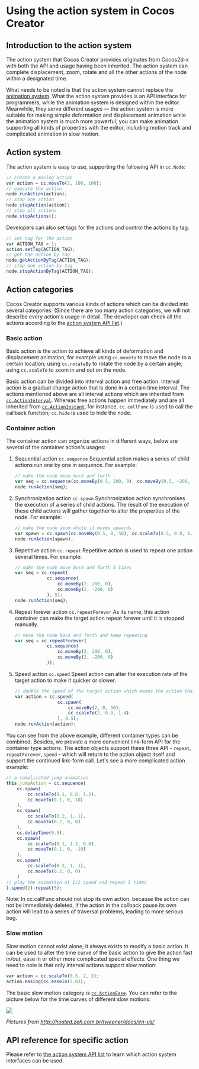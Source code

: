 # Using the action system in Cocos Creator

## Introduction to the action system

The action system that Cocos Creator provides originates from Cocos2d-x with both the API and usage having been inherited. The action system can complete displacement, zoom, rotate and all the other actions of the node within a designated time.

What needs to be noted is that the action system cannot replace the [animation system](../animation/index.md). What the action system provides is an API interface for programmers, while the animation system is designed within the editor. Meanwhile, they serve different usages — the action system is more suitable for making simple deformation and displacement animation while the animation system is much more powerful, you can make animation supporting all kinds of properties with the editor, including motion track and complicated animation in slow motion.

## Action system

The action system is easy to use, supporting the following API in `cc.Node`:

```js
// create a moving action
var action = cc.moveTo(2, 100, 100);
// execute the action
node.runAction(action);
// stop one action
node.stopAction(action);
// stop all actions
node.stopActions();
```

Developers can also set tags for the actions and control the actions by tag.

```js
// set tag for the action
var ACTION_TAG = 1;
action.setTag(ACTION_TAG);
// get the action by tag
node.getActionByTag(ACTION_TAG);
// stop one action by tag
node.stopActionByTag(ACTION_TAG);
```

## Action categories

Cocos Creator supports various kinds of actions which can be divided into several categories:
(Since there are too many action categories, we will not describe every action's usage in detail. The developer can check all the actions according to the [action system API list](./action-list.md).)

### Basic action

Basic action is the action to achieve all kinds of deformation and displacement animation, for example using `cc.moveTo` to move the node to a certain location; using `cc.rotateBy` to rotate the node by a certain angle; using `cc.scaleTo` to zoom in and out on the node.

Basic action can be divided into interval action and free action. Interval action is a gradual change action that is done in a certain time interval. The actions mentioned above are all interval actions which are inherited from [`cc.ActionInterval`](http://docs.cocos2d-x.org/creator-api/en/classes/ActionInterval.html). Whereas free actions happen immediately and are all inherited from [`cc.ActionInstant`](http://docs.cocos2d-x.org/creator-api/en/classes/ActionInterval.html), for instance, `cc.callFunc` is used to call the callback function; `cc.hide` is used to hide the node.

### Container action

The container action can organize actions in different ways, below are several of the container action's usages:

1. Sequential action `cc.sequence`
    Sequential action makes a series of child actions run one by one in sequence. For example:

    ```js
    // make the node move back and forth
    var seq = cc.sequence(cc.moveBy(0.5, 200, 0), cc.moveBy(0.5, -200, 0));
    node.runAction(seq);
    ```

2. Synchronization action `cc.spawn`
    Synchronization action synchronises the execution of a series of child actions. The result of the execution of these child actions will gather together to alter the properties of the node. For example:

    ```js
    // make the node zoom while it moves upwards
    var spawn = cc.spawn(cc.moveBy(0.5, 0, 50), cc.scaleTo(0.5, 0.8, 1.4));
    node.runAction(spawn);
    ```

3. Repetitive action `cc.repeat`
    Repetitive action is used to repeat one action several times. For example:

    ```js
    // make the node move back and forth 5 times
    var seq = cc.repeat(
                cc.sequence(
                    cc.moveBy(2, 200, 0),
                    cc.moveBy(2, -200, 0)
                ), 5);
    node.runAction(seq);
    ```

4. Repeat forever action `cc.repeatForever`
    As its name, this action container can make the target action repeat forever until it is stopped manually.

    ```js
    // move the node back and forth and keep repeating
    var seq = cc.repeatForever(
                cc.sequence(
                    cc.moveBy(2, 200, 0),
                    cc.moveBy(2, -200, 0)
                ));
    ```

5. Speed action `cc.speed`
    Speed action can alter the execution rate of the target action to make it quicker or slower.

    ```js
    // double the speed of the target action which means the action that took 2 seconds  before now can be done in 1 second
    var action = cc.speed(
                    cc.spawn(
                        cc.moveBy(2, 0, 50),
                        cc.scaleTo(2, 0.8, 1.4)
                    ), 0.5);
    node.runAction(action);
    ```

You can see from the above example, different container types can be combined. Besides, we provide a more convenient link-form API for the container type actions. The action objects support these three API - `repeat`, `repeatForever`, `speed` - which will return to the action object itself and support the continued link-form call. Let's see a more complicated action example:

```js
// a complicated jump animation
this.jumpAction = cc.sequence(
    cc.spawn(
        cc.scaleTo(0.1, 0.8, 1.2),
        cc.moveTo(0.1, 0, 10)
    ),
    cc.spawn(
        cc.scaleTo(0.2, 1, 1),
        cc.moveTo(0.2, 0, 0)
    ),
    cc.delayTime(0.5),
    cc.spawn(
        cc.scaleTo(0.1, 1.2, 0.8),
        cc.moveTo(0.1, 0, -10)
    ),
    cc.spawn(
        cc.scaleTo(0.2, 1, 1),
        cc.moveTo(0.2, 0, 0)
    )
// play the animation at 1/2 speed and repeat 5 times
).speed(2).repeat(5);
```

Note: In cc.callFunc should not stop its own action, because the action can not be immediately deleted, if the action
in the callback pause its own action will lead to a series of traversal problems, leading to more serious bug.

### Slow motion

Slow motion cannot exist alone; it always exists to modify a basic action. It can be used to alter the time curve of the basic action to give the action fast in/out, ease in or other more complicated special effects. One thing we need to note is that only interval actions support slow motion:

```js
var action = cc.scaleTo(0.5, 2, 2);
action.easing(cc.easeIn(3.0));
```

The basic slow motion category is [`cc.ActionEase`](http://docs.cocos2d-x.org/creator-api/en/classes/ActionInterval.html). You can refer to the picture below for the time curves of different slow motions:

![](./actions/tweener.png)

_Pictures from http://hosted.zeh.com.br/tweener/docs/en-us/_

## API reference for specific action

Please refer to [the action system API list](./action-list.md) to learn which action system interfaces can be used.

